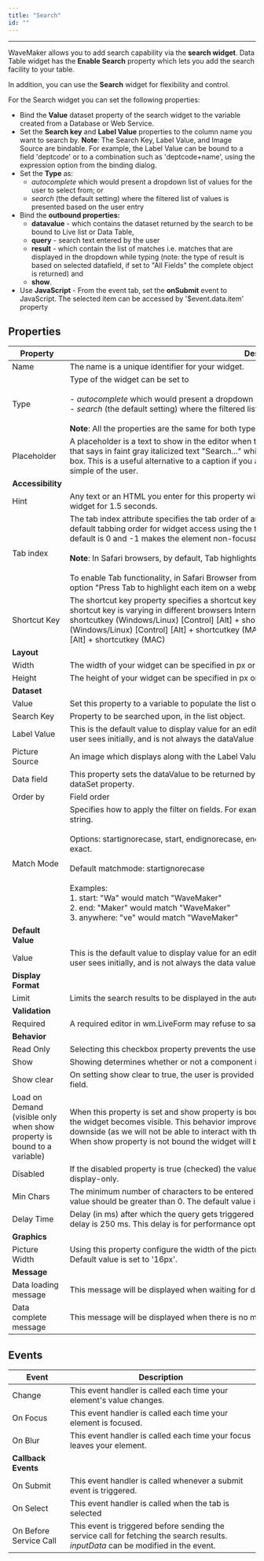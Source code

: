```yaml
---
title: "Search"
id: ""
---
```

---

WaveMaker allows you to add search capability via the **search widget**. Data Table widget has the **Enable Search** property which lets you add the search facility to your table.

In addition, you can use the **Search** widget for flexibility and control.

For the Search widget you can set the following properties:

- Bind the **Value** dataset property of the search widget to the variable created from a Database or Web Service.
- Set the **Search key** and **Label Value** properties to the column name you want to search by. **Note**: The Search Key, Label Value, and Image Source are bindable. For example, the Label Value can be bound to a field 'deptcode' or to a combination such as 'deptcode+name', using the expression option from the binding dialog.
- Set the **Type** as:
    - _autocomplete_ which would present a dropdown list of values for the user to select from; or
    - _search_ (the default setting) where the filtered list of values is presented based on the user entry
- Bind the **outbound properties:**
    - **datavalue** - which contains the dataset returned by the search to be bound to Live list or Data Table,
    - **query** - search text entered by the user
    - **result** - which contain the list of matches i.e. matches that are displayed in the dropdown while typing (note: the type of result is based on selected datafield, if set to "All Fields" the complete object is returned) and
    - **show**.
- Use **JavaScript** - From the event tab, set the **onSubmit** event to JavaScript. The selected item can be accessed by '$event.data.item' property

## Properties

| **Property** | **Description** |
| --- | --- |
| Name | The name is a unique identifier for your widget. |
| Type | Type of the widget can be set to <br><br> - _autocomplete_ which would present a dropdown list of values for the user to select from; or <br> - _search_ (the default setting) where the filtered list of values is presented based on the user entry <br><br> **Note**: All the properties are the same for both types. |
| Placeholder | A placeholder is a text to show in the editor when there is no value. A common use of this is a search box that says in faint gray italicized text "Search..." which disappears as soon as the user starts to edit the text box. This is a useful alternative to a caption if you are constrained in space and asking for something simple of the user. |
| **Accessibility** |
| Hint | Any text or an HTML you enter for this property will be shown as a tooltip if the mouse hovers over this widget for 1.5 seconds. |
| Tab index | The tab index attribute specifies the tab order of an element. You can use this property to change the default tabbing order for widget access using the tab key. The value can range from 0 to 32767. The default is 0 and -1 makes the element non-focusable. <br> <br> **Note**: In Safari browsers, by default, Tab highlights only text fields. <br><br> To enable Tab functionality, in Safari Browser from Preferences -> Advanced -> Accessibility set the option "Press Tab to highlight each item on a webpage". |
| Shortcut Key | The shortcut key property specifies a shortcut key to activate/focus an element. The way of accessing the shortcut key is varying in different browsers Internet Explorer - [Alt] + shortcutkey, Chrome - [Alt] + shortcutkey (Windows/Linux) [Control] [Alt] + shortcutkey (MAC), Firefox - [Alt] [Shift] + shortcutkey (Windows/Linux) [Control] [Alt] + shortcutkey (MAC), Safari - [Alt] + shortcutkey (Windows) [Control] [Alt] + shortcutkey (MAC) |
| **Layout** |
| Width | The width of your widget can be specified in px or % (i.e 50px, 75%). |
| Height | The height of your widget can be specified in px or % (i.e 50px, 75%). |
| **Dataset** |
| Value | Set this property to a variable to populate the list of values to display. |
| Search Key | Property to be searched upon, in the list object. |
| Label Value | This is the default value to display value for an editor widget. Note that the display value is just what the user sees initially, and is not always the dataValue returned by the widget. |
| Picture Source | An image which displays along with the Label Value |
| Data field | This property sets the dataValue to be returned by a select editor when the list is populated using the dataSet property. |
| Order by | Field order |
| Match Mode | Specifies how to apply the filter on fields. For examples, match the query anywhere (or start or end) in the string. <br><br> Options: startignorecase, start, endignorecase, end, anywhereignorecase, anywhere, exactignorecase and exact. <br><br> Default matchmode: startignorecase <br><br> Examples: <br> 1. start: "Wa" would match "WaveMaker" <br> 2. end: "Maker" would match "WaveMaker" <br> 3. anywhere: "ve" would match "WaveMaker" <br> |
| **Default Value** |
| Value | This is the default value to display value for an editor widget. Note that the display value is just what the user sees initially, and is not always the data value returned by the widget. |
| **Display Format** |
| Limit | Limits the search results to be displayed in the auto-complete. |
| **Validation** |
| Required | A required editor in wm.LiveForm may refuse to save without a required field. |
| **Behavior** |
| Read Only | Selecting this checkbox property prevents the user from being able to change the data value of a widget. |
| Show | Showing determines whether or not a component is visible. It is a bindable property. |
| Show clear | On setting show clear to true, the user is provided with an option to clear the inputted value in the search field. |
| Load on Demand (visible only when show property is bound to a variable) | When this property is set and show property is bound, the initialization of the widget will be deferred until the widget becomes visible. This behavior improves the load time. Use this feature with caution, as it has a downside (as we will not be able to interact with the widget through script until the widget is initialized). When show property is not bound the widget will be initialized immediately. |
| Disabled | If the disabled property is true (checked) the value of the editor cannot change. The widget becomes display-only. |
| Min Chars  | The minimum number of characters to be entered by the user before the search query is triggered. The value should be greater than 0. The default value is 1. |
| Delay Time | Delay (in ms) after which the query gets triggered when the last character is typed by the user. Default delay is 250 ms. This delay is for performance optimization to reduce multiple network calls. |
| **Graphics** |
| Picture Width | Using this property configure the width of the picture that is shown in typeahead results' dropdown. Default value is set to '16px'. |
| **Message** |
| Data loading message | This message will be displayed when waiting for data to load. |
| Data complete message | This message will be displayed when there is no more data to load. |

## Events

| Event | Description |
| --- | --- |
| Change | This event handler is called each time your element's value changes. |
| On Focus | This event handler is called each time your element is focused. |
| On Blur | This event handler is called each time your focus leaves your element. |
| **Callback Events** |
| On Submit | This event handler is called whenever a submit event is triggered. |
| On Select | This event handler is called when the tab is selected |
| On Before Service Call | This event is triggered before sending the service call for fetching the search results. _inputData_ can be modified in the event. |
